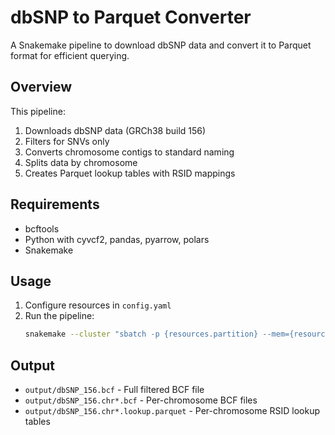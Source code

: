 # dbSNP to Parquet Converter

A Snakemake pipeline to download dbSNP data and convert it to Parquet format for efficient querying.

## Overview

This pipeline:
1. Downloads dbSNP data (GRCh38 build 156)
2. Filters for SNVs only
3. Converts chromosome contigs to standard naming
4. Splits data by chromosome 
5. Creates Parquet lookup tables with RSID mappings

## Requirements

- bcftools
- Python with cyvcf2, pandas, pyarrow, polars
- Snakemake

## Usage

1. Configure resources in `config.yaml`
2. Run the pipeline:
   ```bash
   snakemake --cluster "sbatch -p {resources.partition} --mem={resources.mem} -t {resources.time} -c {threads}" -j 50
   ```

## Output

- `output/dbSNP_156.bcf` - Full filtered BCF file
- `output/dbSNP_156.chr*.bcf` - Per-chromosome BCF files  
- `output/dbSNP_156.chr*.lookup.parquet` - Per-chromosome RSID lookup tables